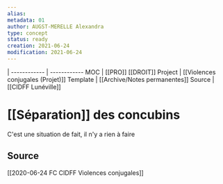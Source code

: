 ```yaml
---
alias:
metadata: 01
author: AUGST-MERELLE Alexandra
type: concept
status: ready
creation: 2021-06-24
modification: 2021-06-24
---
```

 | 
------------ | ------------
MOC | [[PRO]] [[DROIT]]
Project | [[Violences conjugales (Projet)]]
Template | [[Archive/Notes permanentes]]
Source | [[CIDFF Lunéville]]
# [[Séparation]] des concubins
C'est une situation de fait, il n'y a rien à faire
## Source
[[2020-06-24 FC CIDFF Violences conjugales]]